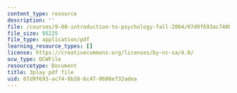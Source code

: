 ```yaml
---
content_type: resource
description: ''
file: /courses/9-00-introduction-to-psychology-fall-2004/07d9f693ac740b286c470608e732adea_10491.pdf
file_size: 95225
file_type: application/pdf
learning_resource_types: []
license: https://creativecommons.org/licenses/by-nc-sa/4.0/
ocw_type: OCWFile
resourcetype: Document
title: 3play pdf file
uid: 07d9f693-ac74-0b28-6c47-0608e732adea
---
```

